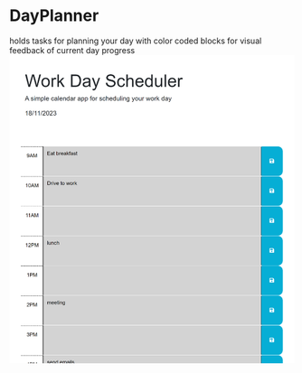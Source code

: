 # DayPlanner
holds tasks for planning your day with color coded blocks for visual feedback of current day progress
![Model](https://raw.githubusercontent.com/ChrisLlanos/DayPlanner/master/assets/app_screenshot.png?raw=true "App Screenshot")
